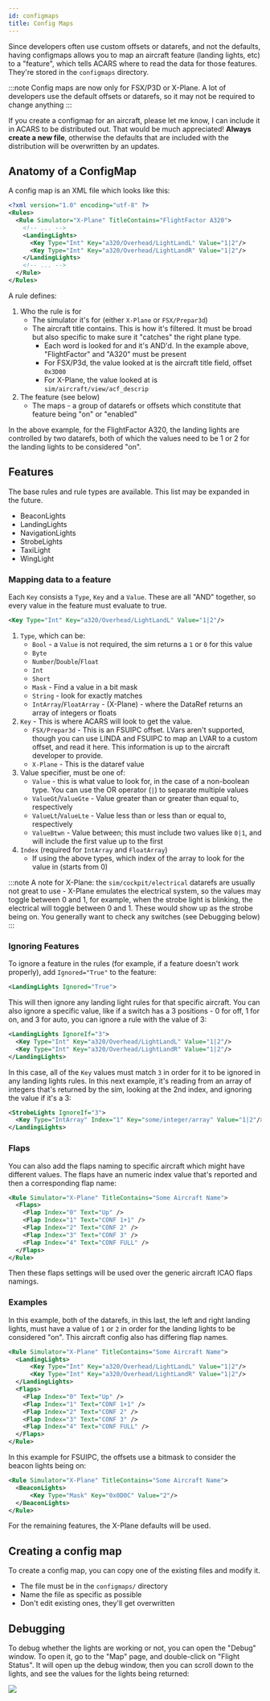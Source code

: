 ```yaml
---
id: configmaps
title: Config Maps
---
```


Since developers often use custom offsets or datarefs, and not the defaults, having configmaps allows you to map an aircraft feature (landing lights, etc) to a "feature", which tells ACARS where to read the data for those features. They're stored in the `configmaps` directory.

:::note
Config maps are now only for FSX/P3D or X-Plane. A lot of developers use the default offsets or datarefs, so it may not be required to change anything
:::

If you create a configmap for an aircraft, please let me know, I can include it in ACARS to be distributed out. That would be much appreciated! **Always create a new file**, otherwise the defaults that are included with the distribution will be overwritten by an updates.

## Anatomy of a ConfigMap

A config map is an XML file which looks like this:

```xml title="configmaps/FlightFactorA320.xml (truncated)"
<?xml version="1.0" encoding="utf-8" ?>
<Rules>
  <Rule Simulator="X-Plane" TitleContains="FlightFactor A320">
    <!-- ... -->
    <LandingLights>
      <Key Type="Int" Key="a320/Overhead/LightLandL" Value="1|2"/>
      <Key Type="Int" Key="a320/Overhead/LightLandR" Value="1|2"/>
    </LandingLights>
    <!-- ... -->
  </Rule>
</Rules>
```

A rule defines:

1. Who the rule is for
    - The simulator it's for (either `X-Plane` or `FSX/Prepar3d`)
    - The aircraft title contains. This is how it's filtered. It must be broad but also specific to make sure it "catches" the right plane type.
        - Each word is looked for and it's AND'd. In the example above, "FlightFactor" and "A320" must be present
        - For FSX/P3d, the value looked at is the aircraft title field, offset `0x3D00`
        - For X-Plane, the value looked at is `sim/aircraft/view/acf_descrip`
1. The feature (see below)
    - The maps - a group of datarefs or offsets which constitute that feature being "on" or "enabled"

In the above example, for the FlightFactor A320, the landing lights are controlled by two datarefs, both of which the values need to be 1 or 2 for the landing lights to be considered "on".

## Features

The base rules and rule types are available. This list may be expanded in the future.

- BeaconLights
- LandingLights
- NavigationLights
- StrobeLights
- TaxiLight
- WingLight

### Mapping data to a feature

Each `Key` consists a `Type`, `Key` and a `Value`. These are all "AND" together, so every value in the feature must evaluate to true.

```xml title=Example Rule
<Key Type="Int" Key="a320/Overhead/LightLandL" Value="1|2"/>
```

1. `Type`, which can be:
    - `Bool` - a `Value` is not required, the sim returns a `1` or `0` for this value
    - `Byte`
    - `Number`/`Double`/`Float`
    - `Int`
    - `Short`
    - `Mask` - Find a value in a bit mask
    - `String` - look for exactly matches
    - `IntArray`/`FloatArray` - (X-Plane) - where the DataRef returns an array of integers or floats
2. `Key` - This is where ACARS will look to get the value. 
    - `FSX/Prepar3d` - This is an FSUIPC offset. LVars aren't supported, though you can use LINDA and FSUIPC to map an LVAR to a custom offset, and read it here. This information is up to the aircraft developer to provide.
    - `X-Plane` - This is the dataref value
3. Value specifier, must be one of:
    - `Value` - this is what value to look for, in the case of a non-boolean type. You can use the OR operator (`|`) to separate multiple values
    - `ValueGt`/`ValueGte` - Value greater than or greater than equal to, respectively
    - `ValueLt`/`ValueLte` - Value less than or less than or equal to, respectively
    - `ValueBtwn` - Value between; this must include two values like `0|1`, and will include the first value up to the first
4. `Index` (required for `IntArray` and `FloatArray`)
    - If using the above types, which index of the array to look for the value in (starts from 0)

:::note
A note for X-Plane: the `sim/cockpit/electrical` datarefs are usually not great to use - X-Plane emulates the electrical system, so the values may toggle between 0 and 1, for example, when the strobe light is blinking, the electrical will toggle between 0 and 1. These would show up as the strobe being on. You generally want to check any switches (see Debugging below)
:::

### Ignoring Features

To ignore a feature in the rules (for example, if a feature doesn't work properly), add `Ignored="True"` to the feature:

```xml
<LandingLights Ignored="True">
```

This will then ignore any landing light rules for that specific aircraft. You can also ignore a specific value, like if a switch has a 3 positions - 0 for off, 1 for on, and 3 for auto, you can ignore a rule with the value of 3:

```xml
<LandingLights IgnoreIf="3">
  <Key Type="Int" Key="a320/Overhead/LightLandL" Value="1|2"/>
  <Key Type="Int" Key="a320/Overhead/LightLandR" Value="1|2"/>
</LandingLights>
```
In this case, all of the `Key` values must match `3` in order for it to be ignored in any landing lights rules. In this next example, it's reading from an array of integers that's returned by the sim, looking at the 2nd index, and ignoring the value if it's a 3:

```xml
<StrobeLights IgnoreIf="3">
  <Key Type="IntArray" Index="1" Key="some/integer/array" Value="1|2"/>
</LandingLights>
```

### Flaps

You can also add the flaps naming to specific aircraft which might have different values. The flaps have an numeric index value that's reported and then a corresponding flap name:

```xml
<Rule Simulator="X-Plane" TitleContains="Some Aircraft Name">
  <Flaps>
    <Flap Index="0" Text="Up" />
    <Flap Index="1" Text="CONF 1+1" />
    <Flap Index="2" Text="CONF 2" />
    <Flap Index="3" Text="CONF 3" />
    <Flap Index="4" Text="CONF FULL" />
  </Flaps>
</Rule>
```

Then these flaps settings will be used over the generic aircraft ICAO flaps namings.

### Examples

In this example, both of the datarefs, in this last, the left and right landing lights, must have a value of `1` or `2` in order for the landing lights to be considered "on". This aircraft config also has differing flap names.

```xml
<Rule Simulator="X-Plane" TitleContains="Some Aircraft Name">
  <LandingLights>
      <Key Type="Int" Key="a320/Overhead/LightLandL" Value="1|2"/>
      <Key Type="Int" Key="a320/Overhead/LightLandR" Value="1|2"/>
  </LandingLights>
  <Flaps>
    <Flap Index="0" Text="Up" />
    <Flap Index="1" Text="CONF 1+1" />
    <Flap Index="2" Text="CONF 2" />
    <Flap Index="3" Text="CONF 3" />
    <Flap Index="4" Text="CONF FULL" />
  </Flaps>
</Rule>
```

In this example for FSUIPC, the offsets use a bitmask to consider the beacon lights being on:

```xml
<Rule Simulator="X-Plane" TitleContains="Some Aircraft Name">
  <BeaconLights>
      <Key Type="Mask" Key="0x0D0C" Value="2"/>
  </BeaconLights>
</Rule>
```

For the remaining features, the X-Plane defaults will be used.

## Creating a config map

To create a config map, you can copy one of the existing files and modify it.

- The file must be in the `configmaps/` directory
- Name the file as specific as possible
- Don't edit existing ones, they'll get overwritten

## Debugging

To debug whether the lights are working or not, you can open the "Debug" window. To open it, go to the "Map" page, and double-click on "Flight Status". It will open up the debug window, then you can scroll down to the lights, and see the values for the lights being returned:

![](img/data-window.png)
